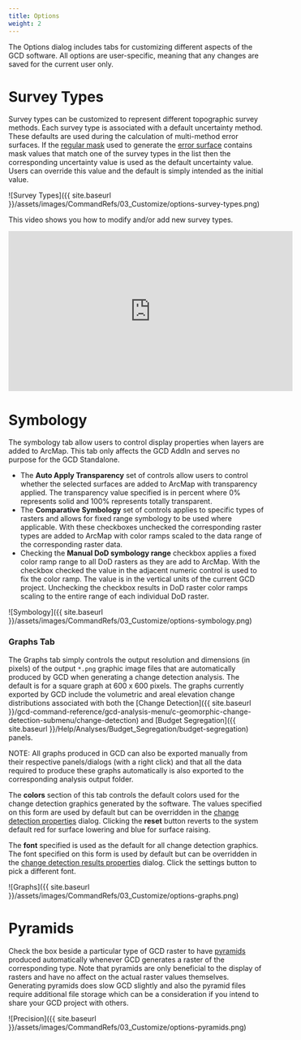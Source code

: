 ```yaml
---
title: Options
weight: 2
---
```


The Options dialog includes tabs for customizing different aspects of the GCD software. All options are user-specific, meaning that any changes are saved for the current user only.

# Survey Types

Survey types can be customized to represent different topographic survey methods. Each survey type is associated with a default uncertainty method. These defaults are used during the calculation of multi-method error surfaces. If the [regular mask]({{site.baseurl}}/Help/Inputs/Masks/regular-masks.html) used to generate the [error surface]({{site.baseurl}}/Help/Inputs/error-surfaces.html) contains mask values that match one of the survey types in the list then the corresponding uncertainty value is used as the default uncertainty value. Users can override this value and the default is simply intended as the initial value.

![Survey Types]({{ site.baseurl }}/assets/images/CommandRefs/03_Customize/options-survey-types.png)

This video shows you how to modify and/or add new survey types.

<div class="responsive-embed">
<iframe width="560" height="315" src="https://www.youtube.com/embed/ncR_m23hy18" frameborder="0" gesture="media" allow="encrypted-media" allowfullscreen></iframe>
</div>

# Symbology

The symbology tab allow users to control display properties when layers are added to ArcMap. This tab only affects the GCD AddIn and serves no purpose for the GCD Standalone.

* The **Auto Apply Transparency** set of controls allow users to control whether the selected surfaces are added to ArcMap with transparency applied. The transparency value specified is in percent where 0% represents solid and 100% represents totally transparent.
* The **Comparative Symbology** set of controls applies to specific types of rasters and allows for fixed range symbology to be used where applicable. With these checkboxes unchecked the corresponding raster types are added to ArcMap with color ramps scaled to the data range of the corresponding raster data.
* Checking the **Manual DoD symbology range** checkbox applies a fixed color ramp range to all DoD rasters as they are add to ArcMap. With the checkbox checked the value in the adjacent numeric control is used to fix the color ramp. The value is in the vertical units of the current GCD project. Unchecking the checkbox results in DoD raster color ramps scaling to the entire range of each individual DoD raster.

![Symbology]({{ site.baseurl }}/assets/images/CommandRefs/03_Customize/options-symbology.png)

### Graphs Tab

The Graphs tab simply controls the output resolution and dimensions (in pixels) of the output `*.png` graphic image files that are automatically produced by GCD when generating a change detection analysis. The default is for a square graph at 600 x 600 pixels. The graphs currently exported by GCD include the volumetric and areal elevation change distributions associated with both the [Change Detection]({{ site.baseurl }}/gcd-command-reference/gcd-analysis-menu/c-geomorphic-change-detection-submenu/change-detection) and [Budget Segregation]({{ site.baseurl }}/Help/Analyses/Budget_Segregation/budget-segregation) panels.

NOTE: All graphs produced in GCD can also be exported manually from their respective panels/dialogs (with a right click) and that all the data required to produce these graphs automatically is also exported to the corresponding analysis output folder.

The **colors** section of this tab controls the default colors used for the change detection graphics generated by the software. The values specified on this form are used by default but can be overridden in the [change detection properties]({{site.baseurl}}/Help/Analyses/Change_Detection/change-detection.html) dialog. Clicking the **reset** button reverts to the system default red for surface lowering and blue for surface raising.

The **font** specified is used as the default for all change detection graphics. The font specified on this form is used by default but can be overridden in the [change detection results properties]({{site.baseurl}}/Help/Analyses/Change_Detection/change-detection-results.html#chart-settings) dialog. Click the settings button to pick a different font.

![Graphs]({{ site.baseurl }}/assets/images/CommandRefs/03_Customize/options-graphs.png)

# Pyramids

Check the box beside a particular type of GCD raster to have [pyramids](http://desktop.arcgis.com/en/arcmap/10.3/manage-data/raster-and-images/raster-pyramids.htm) produced automatically whenever GCD generates a raster of the corresponding type. Note that pyramids are only beneficial to the display of rasters and have no affect on the actual raster values themselves. Generating pyramids does slow GCD slightly and also the pyramid files require additional file storage which can be a consideration if you intend to share your GCD project with others.

![Precision]({{ site.baseurl }}/assets/images/CommandRefs/03_Customize/options-pyramids.png)
